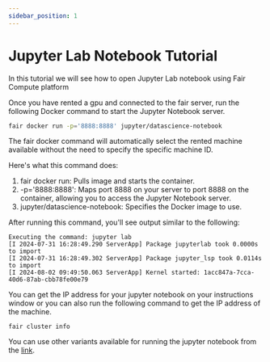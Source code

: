 ```yaml
---
sidebar_position: 1
---
```


# Jupyter Lab Notebook Tutorial


In this tutorial we will see how to open Jupyter Lab notebook
using Fair Compute platform

Once you have rented a gpu and connected to the fair server, 
run the following Docker command to start the Jupyter
Notebook server. 

```bash
fair docker run -p='8888:8888' jupyter/datascience-notebook

```

The fair docker command will automatically select the rented machine available
without the need to specify the specific machine ID.

Here's what this command does:
1. fair docker run: Pulls image and starts the container.
2. -p='8888:8888': Maps port 8888 on your server to port 8888 on the container,
allowing you to access the Jupyter Notebook server.
3. jupyter/datascience-notebook: Specifies the Docker image to use.

After running this command, you'll see output similar to the following:

```shell
Executing the command: jupyter lab
[I 2024-07-31 16:28:49.290 ServerApp] Package jupyterlab took 0.0000s to import
[I 2024-07-31 16:28:49.302 ServerApp] Package jupyter_lsp took 0.0114s to import
[I 2024-08-02 09:49:50.063 ServerApp] Kernel started: 1acc847a-7cca-40d6-87ab-cbb78fe00e79
```

You can get the IP address for your jupyter notebook on your instructions window
or you can also run the following command to get the IP address of the machine.

```shell
fair cluster info
```

You can use other variants available for running the jupyter notebook
from the [link](https://jupyter-docker-stacks.readthedocs.io/en/latest/using/selecting.html#jupyter-pytorch-notebook).
